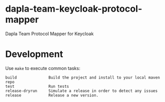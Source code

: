 # dapla-team-keycloak-protocol-mapper

Dapla Team Protocol Mapper for Keycloak

# Development

Use `make` to execute common tasks:
```
build              Build the project and install to your local maven repo
test               Run tests
release-dryrun     Simulate a release in order to detect any issues
release            Release a new version.
```
